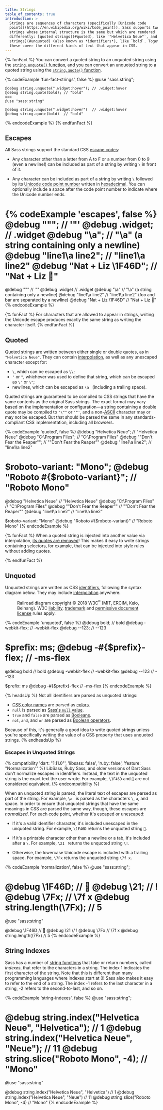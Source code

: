 ```yaml
---
title: Strings
table_of_contents: true
introduction: >
  Strings are sequences of characters (specifically [Unicode code
  points](https://en.wikipedia.org/wiki/Code_point)). Sass supports two kinds of
  strings whose internal structure is the same but which are rendered
  differently: [quoted strings](#quoted), like `"Helvetica Neue"`, and [unquoted
  strings](#unquoted) (also known as *identifiers*), like `bold`. Together,
  these cover the different kinds of text that appear in CSS.
---
```


{% funFact %}
  You can convert a quoted string to an unquoted string using the
  [`string.unquote()` function][], and you can convert an unquoted string to a
  quoted string using the [`string.quote()` function][].

  [`string.unquote()` function]: /documentation/modules/string#unquote
  [`string.quote()` function]: /documentation/modules/string#quote

  {% codeExample 'fun-fact-strings', false %}
    @use "sass:string";

    @debug string.unquote(".widget:hover"); // .widget:hover
    @debug string.quote(bold); // "bold"
    ===
    @use "sass:string"

    @debug string.unquote(".widget:hover")  // .widget:hover
    @debug string.quote(bold)  // "bold"
  {% endcodeExample %}
{% endfunFact %}

## Escapes

All Sass strings support the standard CSS [escape codes][]:

[escape codes]: https://developer.mozilla.org/en-US/docs/Web/CSS/string#Syntax

* Any character other than a letter from A to F or a number from 0 to 9 (even a
  newline!) can be included as part of a string by writing `\` in front of it.

* Any character can be included as part of a string by writing `\` followed by
  its [Unicode code point number][] written in [hexadecimal][]. You can
  optionally include a space after the code point number to indicate where the
  Unicode number ends.

  [Unicode code point number]: https://en.wikipedia.org/wiki/List_of_Unicode_characters
  [hexadecimal]: https://en.wikipedia.org/wiki/Hexadecimal

{% codeExample 'escapes', false %}
  @debug "\""; // '"'
  @debug \.widget; // \.widget
  @debug "\a"; // "\a" (a string containing only a newline)
  @debug "line1\a line2"; // "line1\a line2"
  @debug "Nat + Liz \1F46D"; // "Nat + Liz 👭"
  ===
  @debug "\""  // '"'
  @debug \.widget  // \.widget
  @debug "\a"  // "\a" (a string containing only a newline)
  @debug "line1\a line2"  // "line1\a line2" (foo and bar are separated by a newline)
  @debug "Nat + Liz \1F46D"  // "Nat + Liz 👭"
{% endcodeExample %}

{% funFact %}
  For characters that are allowed to appear in strings, writing the Unicode
  escape produces exactly the same string as writing the character itself.
{% endfunFact %}

## Quoted

Quoted strings are written between either single or double quotes, as in
`"Helvetica Neue"`. They can contain [interpolation][], as well as any unescaped
character except for:

[interpolation]: /documentation/interpolation

* `\`, which can be escaped as `\\`;
* `'` or `"`, whichever was used to define that string, which can be escaped as
  `\'` or `\"`;
* newlines, which can be escaped as `\a ` (including a trailing space).

Quoted strings are guaranteed to be compiled to CSS strings that have the same
contents as the original Sass strings. The exact format may vary based on the
implementation or configuration—a string containing a double quote may be
compiled to `"\""` or `'"'`, and a non-[ASCII][] character may or may not be
escaped. But that should be parsed the same in any standards-compliant CSS
implementation, including all browsers.

[ASCII]: https://en.wikipedia.org/wiki/ASCII

{% codeExample 'quoted', false %}
  @debug "Helvetica Neue"; // "Helvetica Neue"
  @debug "C:\\Program Files"; // "C:\\Program Files"
  @debug "\"Don't Fear the Reaper\""; // "\"Don't Fear the Reaper\""
  @debug "line1\a line2"; // "line1\a line2"

  $roboto-variant: "Mono";
  @debug "Roboto #{$roboto-variant}"; // "Roboto Mono"
  ===
  @debug "Helvetica Neue"  // "Helvetica Neue"
  @debug "C:\\Program Files"  // "C:\\Program Files"
  @debug "\"Don't Fear the Reaper\""  // "\"Don't Fear the Reaper\""
  @debug "line1\a line2"  // "line1\a line2"

  $roboto-variant: "Mono"
  @debug "Roboto #{$roboto-variant}"  // "Roboto Mono"
{% endcodeExample %}

{% funFact %}
  When a quoted string is injected into another value via interpolation, [its
  quotes are removed][]! This makes it easy to write strings containing
  selectors, for example, that can be injected into style rules without adding
  quotes.

  [its quotes are removed]: /documentation/interpolation#quoted-strings
{% endfunFact %}

## Unquoted

Unquoted strings are written as CSS [identifiers][], following the syntax
diagram below. They may include [interpolation][] anywhere.

[identifiers]: https://drafts.csswg.org/css-syntax-3/#ident-token-diagram
[interpolation]: /documentation/interpolation

<figure>
  <object type="image/svg+xml" data="/assets/img/illustrations/identifier-diagram.svg"></object>
  <figcaption class="copyright">
    Railroad diagram copyright © 2018 W3C<sup>®</sup> (MIT, ERCIM, Keio, Beihang). W3C <a href="http://www.w3.org/Consortium/Legal/ipr-notice#Legal_Disclaimer">liability</a>, <a href="http://www.w3.org/Consortium/Legal/ipr-notice#W3C_Trademarks">trademark</a> and <a href="http://www.w3.org/Consortium/Legal/2015/copyright-software-and-document">permissive document license</a> rules apply.
  </figcaption>
</figure>

{% codeExample 'unquoted', false %}
  @debug bold; // bold
  @debug -webkit-flex; // -webkit-flex
  @debug --123; // --123

  $prefix: ms;
  @debug -#{$prefix}-flex; // -ms-flex
  ===
  @debug bold  // bold
  @debug -webkit-flex  // -webkit-flex
  @debug --123  // --123

  $prefix: ms
  @debug -#{$prefix}-flex  // -ms-flex
{% endcodeExample %}

{% headsUp %}
  Not all identifiers are parsed as unquoted strings:

  * [CSS color names][] are parsed as [colors][].
  * `null` is parsed as [Sass's `null` value][].
  * `true` and `false` are parsed as [Booleans][].
  * `not`, `and`, and `or` are parsed as [Boolean operators][].

  [CSS color names]: https://developer.mozilla.org/en-US/docs/Web/CSS/color_value#Color_keywords
  [colors]: /documentation/values/colors
  [Sass's `null` value]: /documentation/values/null
  [Booleans]: /documentation/values/booleans
  [Boolean operators]: /documentation/operators/boolean

  Because of this, it's generally a good idea to write quoted strings unless
  you're specifically writing the value of a CSS property that uses unquoted
  strings.
{% endheadsUp %}

### Escapes in Unquoted Strings

{% compatibility 'dart: "1.11.0"', 'libsass: false', 'ruby: false', 'feature: "Normalization"' %}
  LibSass, Ruby Sass, and older versions of Dart Sass don't normalize escapes in
  identifiers. Instead, the text in the unquoted string is the exact text the
  user wrote. For example, `\1F46D` and `👭` are not considered equivalent.
{% endcompatibility %}

When an unquoted string is parsed, the literal text of escapes are parsed as
part of the string. For example, `\a ` is parsed as the characters `\`, `a`, and
space. In order to ensure that unquoted strings that have the same meanings in
CSS are parsed the same way, though, these escapes are *normalized*. For each
code point, whether it's escaped or unescaped:

* If it's a valid identifier character, it's included unescaped in the unquoted
  string. For example, `\1F46D` returns the unquoted string `👭`.

* If it's a printable character other than a newline or a tab, it's included
  after a `\`. For example, `\21 ` returns the unquoted string `\!`.

* Otherwise, the lowercase Unicode escape is included with a trailing space. For
  example, `\7Fx` returns the unquoted string `\7f x`.

{% codeExample 'normalization', false %}
  @use "sass:string";

  @debug \1F46D; // 👭
  @debug \21; // \!
  @debug \7Fx; // \7f x
  @debug string.length(\7Fx); // 5
  ===
  @use "sass:string"

  @debug \1F46D  // 👭
  @debug \21  // \!
  @debug \7Fx  // \7f x
  @debug string.length(\7Fx)  // 5
{% endcodeExample %}

## String Indexes

Sass has a number of [string functions][] that take or return numbers, called
*indexes*, that refer to the characters in a string. The index 1 indicates the
first character of the string. Note that this is different than many programming
languages where indexes start at 0! Sass also makes it easy to refer to the end
of a string. The index -1 refers to the last character in a string, -2 refers to
the second-to-last, and so on.

[string functions]: /documentation/modules/string

{% codeExample 'string-indexes', false %}
  @use "sass:string";

  @debug string.index("Helvetica Neue", "Helvetica"); // 1
  @debug string.index("Helvetica Neue", "Neue"); // 11
  @debug string.slice("Roboto Mono", -4); // "Mono"
  ===
  @use "sass:string"

  @debug string.index("Helvetica Neue", "Helvetica")  // 1
  @debug string.index("Helvetica Neue", "Neue")  // 11
  @debug string.slice("Roboto Mono", -4)  // "Mono"
{% endcodeExample %}
